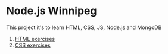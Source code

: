 # Node.js Winnipeg

This project it's to learn HTML, CSS, JS, Node.js and MongoDB

1. [HTML exercises](https://github.com/gcraventoslg/react-course/tree/master/HTML)
2. [CSS exercises](css)